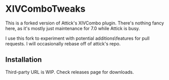 # XIVComboTweaks
This is a forked version of Attick's XIVCombo plugin. There's nothing fancy here, as it's mostly just maintenance for 7.0 while Attick is busy.

I use this fork to experiment with potential additions\features for pull requests. I will occasionally rebase off of attick's repo. 

## Installation
Third-party URL is WIP. Check releases page for downloads.
